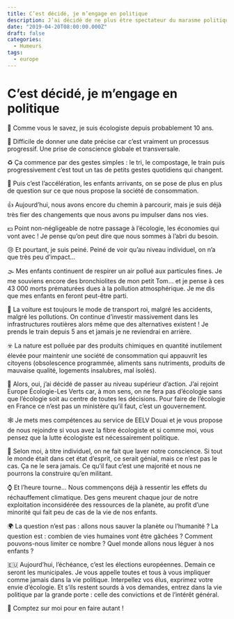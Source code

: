 ```yaml
---
title: C’est décidé, je m’engage en politique
description: J’ai décidé de ne plus être spectateur du marasme politique ambiant, découvrez mes motivations détaillées.
date: "2019-04-20T08:00:00.000Z"
draft: false
categories:
  - Humeurs
tags:
  - europe
---
```


# C’est décidé, je m’engage en politique

💚 Comme vous le savez, je suis écologiste depuis probablement 10 ans.

📅 Difficile de donner une date précise car c’est vraiment un processus progressif. Une prise de conscience globale et transversale.

♻️ Ça commence par des gestes simples : le tri, le compostage, le train puis progressivement c’est tout un tas de petits gestes quotidiens qui changent.

🐣 Puis c’est l’accélération, les enfants arrivants, on se pose de plus en plus de question sur ce que nous propose la société de consommation.

👍 Aujourd’hui, nous avons encore du chemin à parcourir, mais je suis déjà très fier des changements que nous avons pu impulser dans nos vies.

💵 Point non-négligeable de notre passage à l’écologie, les économies qui vont avec ! Je pense qu’on peut dire que nous sommes à l’abri du besoin.

😢 Et pourtant, je suis peiné. Peiné de voir qu’au niveau individuel, on n’a que très peu d’impact...

🌫️ Mes enfants continuent de respirer un air pollué aux particules fines. Je me souviens encore des bronchiolites de mon petit Tom... et je pense à ces 43 000 morts prématurées dues à la pollution atmosphérique. Je me dis que mes enfants en feront peut-être parti.

🚗 La voiture est toujours le mode de transport roi, malgré les accidents, malgré les pollutions. On continue d’investir massivement dans les infrastructures routières alors même que des alternatives existent ! Je prends le train depuis 5 ans et jamais je ne reviendrai en arrière.

☣️ La nature est polluée par des produits chimiques en quantité inutilement élevée pour maintenir une société de consommation qui appauvrit les citoyens (obsolescence programmée, aliments sans nutriments, produits de mauvaise qualité, logements insalubres, mal isolés).

🌻 Alors, oui, j’ai décidé de passer au niveau supérieur d’action. J’ai rejoint Europe Écologie-Les Verts car, à mon sens, on ne fera pas d’écologie sans que l’écologie soit au centre de toutes les décisions. Pour faire de l’écologie en France ce n’est pas un ministère qu’il faut, c’est un gouvernement.

🕸️ Je mets mes compétences au service de EELV Douai et je vous propose de nous rejoindre si vous avez la fibre écologiste et si comme moi, vous pensez que la lutte écologiste est nécessairement politique.

🤷 Selon moi, à titre individuel, on ne fait que laver notre conscience. Si tout le monde était dans cet état d’esprit, ce serait génial, mais ce n’est pas le cas. Ça ne le sera jamais. Ce qu’il faut c’est une majorité et nous ne pourrons la construire qu’en militant.

⌚ Et l’heure tourne... Nous commençons déjà à ressentir les effets du réchauffement climatique. Des gens meurent chaque jour de notre exploitation inconsidérée des ressources de la planète, au profit d’une minorité qui fait peu de cas de la vie de nos enfants.

🌍 La question n’est pas : allons nous sauver la planète ou l’humanité ? La question est : combien de vies humaines vont être gâchées ? Comment pouvons-nous limiter ce nombre ? Quel monde allons nous léguer à nos enfants ?

🇪🇺 Aujourd’hui, l’échéance, c’est les élections européennes. Demain ce seront les municipales. Je vous appelle toutes et tous à vous impliquer comme jamais dans la vie politique. Interpellez vos élus, exprimez votre envie d’écologie. Et s’ils restent sourds à vos demandes, entrez dans la vie politique par la grande porte : celle des convictions et de l’intérêt général.

🙋 Comptez sur moi pour en faire autant !
